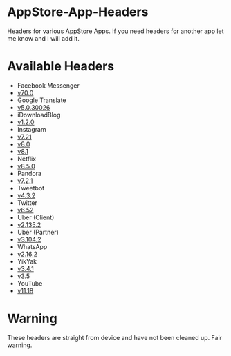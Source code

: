 # AppStore-App-Headers
Headers for various AppStore Apps. If you need headers for another app let me know and I will add it.

# Available Headers
- Facebook Messenger
 - [v70.0](https://github.com/CPDigitalDarkroom/AppStore-App-Headers/blob/master/Facebook%20Messenger/70.0/Fb.Messenger_70_0.zip?raw=true)
- Google Translate
 - [v5.0.30026](https://github.com/CPDigitalDarkroom/AppStore-App-Headers/blob/master/Google%20Translate/5.0.30026/G.Translate_5_0_30026.zip?raw=true)
- iDownloadBlog
 - [v1.2.0](https://github.com/CPDigitalDarkroom/AppStore-App-Headers/blob/master/iDownloadBlog/1.2.0/iDownloadBlog_1_2_0.zip?raw=true)
- Instagram
 - [v7.21](https://github.com/CPDigitalDarkroom/AppStore-App-Headers/blob/master/Instagram/7.21/Instagram_7_21.zip?raw=true)
 - [v8.0](https://github.com/CPDigitalDarkroom/AppStore-App-Headers/blob/master/Instagram/8.0/Instagram_8_0.zip?raw=true)
 - [v8.1](https://github.com/CPDigitalDarkroom/AppStore-App-Headers/blob/master/Instagram/8.1/Instagram_8_1.zip?raw=true)
- Netflix
 - [v8.5.0](https://github.com/CPDigitalDarkroom/AppStore-App-Headers/blob/master/Netflix/8.5.0/Netflix_8_5_0.zip?raw=true)
- Pandora
 - [v7.2.1](https://github.com/CPDigitalDarkroom/AppStore-App-Headers/blob/master/Pandora/7.2.1/Pandora_7_2_1.zip?raw=true)
- Tweetbot
 - [v4.3.2](https://github.com/CPDigitalDarkroom/AppStore-App-Headers/blob/master/Tweetbot/4.3.2/Tweetbot_4_3_2.zip?raw=true)
- Twitter
 - [v6.52](https://github.com/CPDigitalDarkroom/AppStore-App-Headers/blob/master/Twitter/6.52/Twitter_6_52.zip?raw=true)
- Uber (Client)
 - [v2.135.2](https://github.com/CPDigitalDarkroom/AppStore-App-Headers/blob/master/Uber%20(Client)/2.135.2/UberClient_2_135_2.zip?raw=true)
- Uber (Partner)
 - [v3.104.2](https://github.com/CPDigitalDarkroom/AppStore-App-Headers/blob/master/Uber%20(Partner)/3.104.2/UberPartner_3_104_2.zip?raw=true)
- WhatsApp
 - [v2.16.2](https://github.com/CPDigitalDarkroom/AppStore-App-Headers/blob/master/WhatsApp/2.16.2/WhatsApp_2_16_2.zip?raw=true)
- YikYak
 - [v3.4.1](https://github.com/CPDigitalDarkroom/AppStore-App-Headers/blob/master/YikYak/3.4.1/YikYak_3_4_1.zip?raw=true)
 - [v3.5](https://github.com/CPDigitalDarkroom/AppStore-App-Headers/blob/master/YikYak/3.5/YikYak_3_5.zip?raw=true)
- YouTube
 - [v11.18](https://github.com/CPDigitalDarkroom/AppStore-App-Headers/blob/master/YouTube/11.18/YouTube_11_18.zip?raw=true)

# Warning
These headers are straight from device and have not been cleaned up. Fair warning.
